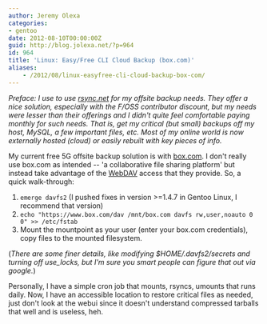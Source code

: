 ```yaml
---
author: Jeremy Olexa
categories:
- gentoo
date: 2012-08-10T00:00:00Z
guid: http://blog.jolexa.net/?p=964
id: 964
title: 'Linux: Easy/Free CLI Cloud Backup (box.com)'
aliases:
    - /2012/08/linux-easyfree-cli-cloud-backup-box-com/
---
```


*Preface: I use to use [rsync.net][1] for my offsite backup needs. They offer a nice solution, especially with the F/OSS contributor discount, but my needs were lesser than their offerings and I didn't quite feel comfortable paying monthly for such needs. That is, get my critical (but small) backups off my host, MySQL, a few important files, etc. Most of my online world is now externally hosted (cloud) or easily rebuilt with key pieces of info.*

My current free 5G offsite backup solution is with [box.com][2]. I don't really use box.com as intended -- 'a collaborative file sharing platform' but instead take advantage of the [WebDAV][3] access that they provide. So, a quick walk-through:

  1. `emerge davfs2` (I pushed fixes in version >=1.4.7 in Gentoo Linux, I recommend that version)
  2. `echo "https://www.box.com/dav /mnt/box.com davfs rw,user,noauto 0 0" >> /etc/fstab ` 
  3. Mount the mountpoint as your user (enter your box.com credentials), copy files to the mounted filesystem.

(*There are some finer details, like modifying $HOME/.davfs2/secrets and turning off use_locks, but I'm sure you smart people can figure that out via google.*)

Personally, I have a simple cron job that mounts, rsyncs, umounts that runs daily. Now, I have an accessible location to restore critical files as needed, just don't look at the webui since it doesn't understand compressed tarballs that well and is useless, heh.

 [1]: http://rsync.net/
 [2]: https://www.box.com/
 [3]: http://en.wikipedia.org/wiki/Webdav